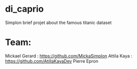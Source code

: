 # di_caprio
Simplon brief projet about the famous titanic dataset

# Team:
  Mickael Gerard : https://github.com/MickaSimplon
  Attila Kaya : https://github.com/AtillaKayaDev
  Pierre Epron
  
